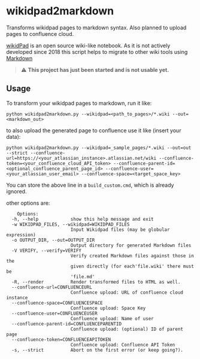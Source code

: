 # wikidpad2markdown
Transforms wikidpad pages to markdown syntax. Also planned to upload pages to confluence cloud.

[wikidPad](https://wikidpad.sourceforge.net/) is an open source wiki-like notebook. 
As it is not actively developed since 2018 this script helps to migrate to other wiki tools using [Markdown](https://markdown.de/)

> :warning: **This project has just been started and is not usable yet.**

## Usage

To transform your wikidpad pages to markdown, run it like:

    python wikidpad2markdown.py --wikidpad=<path_to_pages>/*.wiki --out=<markdown_out>

to also upload the generated page to confluence use it like (insert your data):

    python wikidpad2markdown.py --wikidpad=_sample_pages/*.wiki --out=out --strict --confluence-url=https://<your_atlassian_instance>.atlassian.net/wiki --confluence-token=<your_confluence_cloud_API_token> --confluence-parent-id=<optional_confluence_parent_page_id> --confluence-user=<your_atlassian_user_email> --confluence-space=<target_space_key>

You can store the above line in a `build_custom.cmd`, which is already ignored.

other options are:

        Options:
      -h, --help            show this help message and exit
      -w WIKIDPAD_FILES, --wikidpad=WIKIDPAD_FILES
                            Input Wikidpad files (may be globular expression)
      -o OUTPUT_DIR, --out=OUTPUT_DIR
                            Output directory for generated Markdown files
      -V VERIFY, --verify=VERIFY
                            Verify created Markdown files against those in the
                            given directly (for each'file.wiki' there must be
                            'file.md'
      -R, --render          Render transformed files to HTML as well.
      --confluence-url=CONFLUENCEURL
                            Confluence upload: URL of confluence cloud instance
      --confluence-space=CONFLUENCESPACE
                            Confluence upload: Space Key
      --confluence-user=CONFLUENCEUSER
                            Confluence upload: Name of user
      --confluence-parent-id=CONFLUENCEPARENTID
                            Confluence upload: (optional) ID of parent page
      --confluence-token=CONFLUENCEAPITOKEN
                            Confluence upload: Confluence API Token
      -s, --strict          Abort on the first error (or keep going?).

